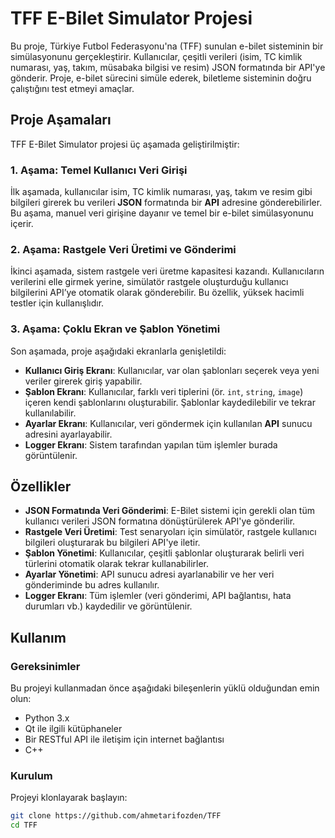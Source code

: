 # TFF E-Bilet Simulator Projesi

Bu proje, Türkiye Futbol Federasyonu'na (TFF) sunulan e-bilet sisteminin bir simülasyonunu gerçekleştirir. Kullanıcılar, çeşitli verileri (isim, TC kimlik numarası, yaş, takım, müsabaka bilgisi ve resim) JSON formatında bir API'ye gönderir. Proje, e-bilet sürecini simüle ederek, biletleme sisteminin doğru çalıştığını test etmeyi amaçlar.

## Proje Aşamaları

TFF E-Bilet Simulator projesi üç aşamada geliştirilmiştir:

### 1. Aşama: Temel Kullanıcı Veri Girişi
İlk aşamada, kullanıcılar isim, TC kimlik numarası, yaş, takım ve resim gibi bilgileri girerek bu verileri **JSON** formatında bir **API** adresine gönderebilirler. Bu aşama, manuel veri girişine dayanır ve temel bir e-bilet simülasyonunu içerir.

### 2. Aşama: Rastgele Veri Üretimi ve Gönderimi
İkinci aşamada, sistem rastgele veri üretme kapasitesi kazandı. Kullanıcıların verilerini elle girmek yerine, simülatör rastgele oluşturduğu kullanıcı bilgilerini API’ye otomatik olarak gönderebilir. Bu özellik, yüksek hacimli testler için kullanışlıdır.

### 3. Aşama: Çoklu Ekran ve Şablon Yönetimi
Son aşamada, proje aşağıdaki ekranlarla genişletildi:
- **Kullanıcı Giriş Ekranı**: Kullanıcılar, var olan şablonları seçerek veya yeni veriler girerek giriş yapabilir.
- **Şablon Ekranı**: Kullanıcılar, farklı veri tiplerini (ör. `int`, `string`, `image`) içeren kendi şablonlarını oluşturabilir. Şablonlar kaydedilebilir ve tekrar kullanılabilir.
- **Ayarlar Ekranı**: Kullanıcılar, veri göndermek için kullanılan **API** sunucu adresini ayarlayabilir.
- **Logger Ekranı**: Sistem tarafından yapılan tüm işlemler burada görüntülenir.

## Özellikler

- **JSON Formatında Veri Gönderimi**: E-Bilet sistemi için gerekli olan tüm kullanıcı verileri JSON formatına dönüştürülerek API'ye gönderilir.
- **Rastgele Veri Üretimi**: Test senaryoları için simülatör, rastgele kullanıcı bilgileri oluşturarak bu bilgileri API'ye iletir.
- **Şablon Yönetimi**: Kullanıcılar, çeşitli şablonlar oluşturarak belirli veri türlerini otomatik olarak tekrar kullanabilirler.
- **Ayarlar Yönetimi**: API sunucu adresi ayarlanabilir ve her veri gönderiminde bu adres kullanılır.
- **Logger Ekranı**: Tüm işlemler (veri gönderimi, API bağlantısı, hata durumları vb.) kaydedilir ve görüntülenir.

## Kullanım

### Gereksinimler
Bu projeyi kullanmadan önce aşağıdaki bileşenlerin yüklü olduğundan emin olun:
- Python 3.x
- Qt ile ilgili kütüphaneler
- Bir RESTful API ile iletişim için internet bağlantısı
- C++


### Kurulum

Projeyi klonlayarak başlayın:
```bash
git clone https://github.com/ahmetarifozden/TFF
cd TFF


